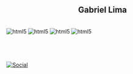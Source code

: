 
<div>
<h2 style="text-align: center">Gabriel Lima</h2>
</div>


<div style="display: inline_block"><br/>
    <img align="center" alt="html5" src="https://img.shields.io/badge/HTML5-E34F26?style=for-the-badge&logo=html5&logoColor=white" />
        <img align="center" alt="html5" src="https://img.shields.io/badge/CSS3-1572B6?style=for-the-badge&logo=css3&logoColor=white" />
            <img align="center" alt="html5" src="https://img.shields.io/badge/JavaScript-323330?style=for-the-badge&logo=javascript&logoColor=F7DF1E" />
              <img align="center" alt="html5" src="https://img.shields.io/badge/Vue.js-35495E?style=for-the-badge&logo=vue.js&logoColor=4FC08D" />
              
</div>

#

<br/>

[![Social](https://img.shields.io/badge/Instagram-E4405F?style=for-the-badge&logo=instagram&logoColor=white)](https://www.instagram.com/_.lima1/)

<br/>
